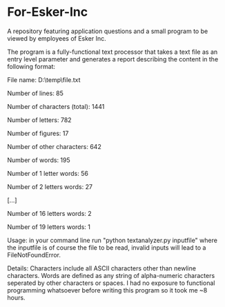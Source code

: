 # For-Esker-Inc
A repository featuring application questions and a small program to be viewed by employees of Esker Inc.

The program is a fully-functional text processor that takes a text file as an entry level parameter 
and generates a report describing the content in the following format: 

File name: D:\temp\file.txt

Number of lines: 85

Number of characters (total): 1441

Number of letters: 782

Number of figures: 17

Number of other characters: 642

Number of words: 195

Number of 1 letter words: 56

Number of 2 letters words: 27

[...]

Number of 16 letters words: 2

Number of 19 letters words: 1

Usage: in your command line run "python textanalyzer.py inputfile" where the inputfile is of course the file to be read, invalid inputs will lead to a FileNotFoundError.

Details: Characters include all ASCII characters other than newline characters.
         Words are defined as any string of alpha-numeric characters seperated by other characters or spaces.
         I had no exposure to functional programming whatsoever before writing this program so it took me ~8 hours.
